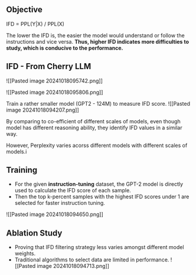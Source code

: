 ## Objective
IFD = PPL(Y|X) / PPL(X)
	
The lower the IFD is, the easier the model would understand or follow the instructions and vice versa. **Thus, higher IFD indicates more difficulties to study, which is conducive to the performance.**

## IFD - From Cherry LLM
![[Pasted image 20241018095742.png]]

![[Pasted image 20241018095806.png]]








Train a rather smaller model (GPT2 - 124M) to measure IFD score.
![[Pasted image 20241018094207.png]]

By comparing to co-efficient of different scales of models, even though model has different reasoning ability, they identify IFD values in a similar way.

However, Perplexity varies acorss different models with different scales of models.i

## Training
- For the given **instruction-tuning** dataset, the GPT-2 model is directly used to calculate the IFD score of each sample. 
- Then the top k-percent samples with the highest IFD scores under 1 are selected for faster instruction tuning.

![[Pasted image 20241018094650.png]]


## Ablation Study
- Proving that IFD filtering strategy less varies amongst different model weights.
- Traditional algorithms to select data are limited in performance.
![[Pasted image 20241018094713.png]]
